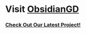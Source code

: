 # **Visit [ObsidianGD](https://www.obsidianmg.cc/gd-team/)**
### **[Check Out Our Latest Project!](https://bluewitherer.github.io/InstallOGDPS/ogd-project/)**